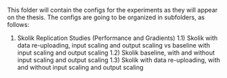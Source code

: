 This folder will contain the configs for the experiments as they will appear on the thesis. The configs are going to be organized in subfolders, as follows:

1) Skolik Replication Studies (Performance and Gradients)
    1.1) Skolik with data re-uploading, input scaling and output scaling vs baseline with input scaling and output scaling
    1.2) Skolik baseline, with and without input scaling and output scaling
    1.3) Skolik with data re-uploading, with and without input scaling and output scaling
